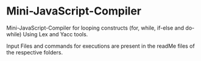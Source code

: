 # Mini-JavaScript-Compiler

Mini-JavaScript-Compiler for looping constructs (for, while, if-else and do-while) Using Lex and Yacc tools.

Input Files and commands for executions are present in the readMe files of the respective folders.
